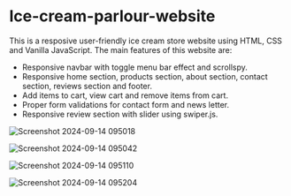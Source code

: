 # Ice-cream-parlour-website
This is a resposive user-friendly ice cream store website using HTML, CSS and Vanilla JavaScript.
The main features of this website are: 
  - Responsive navbar with toggle menu bar effect and scrollspy.
  - Responsive home section, products section, about section, contact section, reviews section and footer.
  - Add items to cart, view cart and remove items from cart.
  - Proper form validations for contact form and news letter.
  - Responsive review section with slider using swiper.js.

![Screenshot 2024-09-14 095018](https://github.com/user-attachments/assets/3a205644-5601-49c2-a1e1-616cf9ea5d03)


![Screenshot 2024-09-14 095042](https://github.com/user-attachments/assets/d12cf7f0-f18a-4907-b40e-584312fb020e)


![Screenshot 2024-09-14 095110](https://github.com/user-attachments/assets/227be13e-d347-4026-9e20-a79e3a584b39)


![Screenshot 2024-09-14 095204](https://github.com/user-attachments/assets/b10f085a-034e-4b99-ae32-b53a400979ca)
